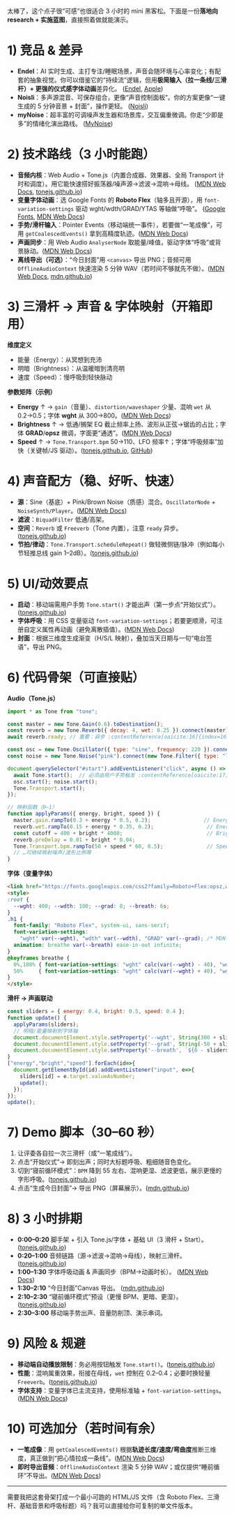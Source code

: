 太棒了，这个点子很“可感”也很适合 3 小时的 mini 黑客松。下面是一份**落地向 research + 实施蓝图**，直接照着做就能演示。

# 1) 竞品 & 差异

* **Endel**：AI 实时生成、主打专注/睡眠场景，声音会随环境与心率变化；有配套的抽象视觉。你可以借鉴它的“持续流”逻辑，但用**极简输入（拉一条线/三滑杆）+ 更强的仪式感字体动画**差异化。 ([Endel][1], [Apple][2])
* **Noisli**：多声源混音、可保存组合，更像“声音控制面板”。你的方案更像“一键生成的 5 分钟音景 + 封面”，操作更轻。 ([Noisli][3])
* **myNoise**：超丰富的可调噪声发生器和场景库，交互偏重微调。你走“少即是多”的情绪化演出路线。 ([MyNoise][4])

# 2) 技术路线（3 小时能跑）

* **音频内核**：Web Audio + Tone.js（内置合成器、效果器、全局 Transport 计时和调度）。用它能快速搭好振荡器/噪声源→滤波→混响→母线。 ([MDN Web Docs][5], [tonejs.github.io][6])
* **变量字体动画**：选 Google Fonts 的 **Roboto Flex**（轴多且开源），用 `font-variation-settings` 驱动 wght/wdth/GRAD/YTAS 等轴做“呼吸”。 ([Google Fonts][7], [MDN Web Docs][8])
* **手势/滑杆输入**：Pointer Events（移动端统一事件），若要做“一笔成像”，可用 `getCoalescedEvents()` 拿到高精度轨迹。([MDN Web Docs][9])
* **声画同步**：用 Web Audio `AnalyserNode` 取能量/峰值，驱动字体“呼吸”或背景脉动。([MDN Web Docs][10])
* **离线导出（可选）**：“今日封面”用 `<canvas>` 导出 PNG；音频可用 `OfflineAudioContext` 快速渲染 5 分钟 WAV（若时间不够就先不做）。([MDN Web Docs][11], [mdn.github.io][12])

# 3) 三滑杆 → 声音 & 字体映射（开箱即用）

**维度定义**

* 能量（Energy）：从冥想到充沛
* 明暗（Brightness）：从温暖暗到清亮明
* 速度（Speed）：慢呼吸到轻快脉动

**参数矩阵（示例）**

* **Energy** ↑ → `gain`（音量）、`distortion/waveshaper` 少量、混响 `wet` 从 0.2→0.5；字体 **wght** 从 300→800。([MDN Web Docs][13])
* **Brightness** ↑ → 低通/搁架 EQ 截止频率上扬、波形从正弦→锯齿的占比；字体 **GRAD**/**opsz** 微调，字面更“通透”。([MDN Web Docs][14])
* **Speed** ↑ → `Tone.Transport.bpm` 50→110、LFO 频率↑；字体“呼吸频率”加快（关键帧/JS 驱动）。([tonejs.github.io][15], [GitHub][16])

# 4) 声音配方（稳、好听、快速）

* **源**：Sine（基底）+ Pink/Brown Noise（质感）混合。`OscillatorNode` + `NoiseSynth/Player`。([MDN Web Docs][14])
* **滤波**：`BiquadFilter` 低通/高架。
* **空间**：`Reverb` 或 `Freeverb`（Tone 内置），注意 `ready` 异步。([tonejs.github.io][17])
* **节拍/律动**：`Tone.Transport.scheduleRepeat()` 做轻微侧链/脉冲（例如每小节轻推总线 gain 1–2dB）。([tonejs.github.io][15])

# 5) UI/动效要点

* **启动**：移动端需用户手势 `Tone.start()` 才能出声（第一步点“开始仪式”）。([tonejs.github.io][6])
* **字体呼吸**：用 CSS 变量驱动 `font-variation-settings`；若要更顺滑，可注册自定义属性再动画（避免离散插值）。([MDN Web Docs][18])
* **封面**：根据三维度生成渐变（H/S/L 映射），叠加当天日期与一句“电台签语”，导出 PNG。

# 6) 代码骨架（可直接贴）

**Audio（Tone.js）**

```js
import * as Tone from "tone";

const master = new Tone.Gain(0.6).toDestination();
const reverb = new Tone.Reverb({ decay: 4, wet: 0.25 }).connect(master);
await reverb.ready; // 重要：异步 :contentReference[oaicite:16]{index=16}

const osc = new Tone.Oscillator({ type: "sine", frequency: 220 }).connect(reverb);
const noise = new Tone.Noise("pink").connect(new Tone.Filter({ type: "lowpass", frequency: 800 })).connect(reverb);

document.querySelector("#start").addEventListener("click", async () => {
  await Tone.start();  // 必须由用户手势触发 :contentReference[oaicite:17]{index=17}
  osc.start(); noise.start();
  Tone.Transport.start();
});

// 映射函数（0–1）
function applyParams({ energy, bright, speed }) {
  master.gain.rampTo(0.3 + energy * 0.5, 0.2);                 // Energy→音量
  reverb.wet.rampTo(0.15 + energy * 0.35, 0.2);                 // Energy→空间
  const cutoff = 400 + bright * 4000;                           // Bright→明亮度
  reverb.preDelay = 0.01 + bright * 0.04;
  Tone.Transport.bpm.rampTo(50 + speed * 60, 0.5);              // Speed→BPM :contentReference[oaicite:18]{index=18}
  // …可继续映射噪声/波形比例等
}
```

**字体（变量字体）**

```html
<link href="https://fonts.googleapis.com/css2?family=Roboto+Flex:opsz,wght,GRAD@8..144,300..1000,-200..150" rel="stylesheet"> <!-- Roboto Flex --> <!-- :contentReference[oaicite:19]{index=19} -->
<style>
:root {
  --wght: 400; --wdth: 100; --grad: 0; --breath: 6s;
}
.h1 {
  font-family: "Roboto Flex", system-ui, sans-serif;
  font-variation-settings: 
    "wght" var(--wght), "wdth" var(--wdth), "GRAD" var(--grad); /* MDN 指南 */ /* :contentReference[oaicite:20]{index=20} */
  animation: breathe var(--breath) ease-in-out infinite;
}
@keyframes breathe {
  0%,100% { font-variation-settings: "wght" calc(var(--wght) - 40), "wdth" var(--wdth), "GRAD" calc(var(--grad) - 20); }
  50%     { font-variation-settings: "wght" calc(var(--wght) + 40), "wdth" var(--wdth), "GRAD" calc(var(--grad) + 20); }
}
</style>
```

**滑杆 → 声画联动**

```js
const sliders = { energy: 0.4, bright: 0.5, speed: 0.4 };
function update() {
  applyParams(sliders);
  // 明暗/能量映射到字体轴
  document.documentElement.style.setProperty('--wght', String(300 + sliders.energy * 600));
  document.documentElement.style.setProperty('--grad', String(-50 + sliders.bright * 150));
  document.documentElement.style.setProperty('--breath', `${6 - sliders.speed * 3}s`);
}
["energy","bright","speed"].forEach(id=>{
  document.getElementById(id).addEventListener("input", e=>{
    sliders[id] = e.target.valueAsNumber;
    update();
  });
});
update();
```

# 7) Demo 脚本（30–60 秒）

1. 让评委各自拉一次三滑杆（或“一笔成线”）。
2. 点击“开始仪式”→ 即刻出声；同时大标题呼吸、粗细随音色变化。
3. 切到“寝前循环模式”：`BPM` 降到 55 左右、混响更湿、滤波更低，展示更慢的字形呼吸。([tonejs.github.io][15])
4. 点击“生成今日封面”→ 导出 PNG（屏幕展示）。([mdn.github.io][12])

# 8) 3 小时排期

* **0:00–0:20** 脚手架 + 引入 Tone.js/字体 + 基础 UI（3 滑杆 + Start）。 ([tonejs.github.io][6])
* **0:20–1:00** 音频链路（源→滤波→混响→母线），映射三滑杆。 ([tonejs.github.io][17])
* **1:00–1:30** 字体呼吸动画 & 声画同步（BPM→动画时长）。 ([MDN Web Docs][8])
* **1:30–2:10** “今日封面”Canvas 导出。 ([mdn.github.io][12])
* **2:10–2:30** “寝前循环模式”预设（更慢 BPM、更暗、更湿）。 ([tonejs.github.io][15])
* **2:30–3:00** 移动端手势出声、音量防削顶、演示串词。

# 9) 风险 & 规避

* **移动端自动播放限制**：务必用按钮触发 `Tone.start()`。([tonejs.github.io][6])
* **性能**：混响属重效果，衔接在母线，`wet` 控制在 0.2–0.4；必要时换轻量 `Freeverb`。([tonejs.github.io][19])
* **字体支持**：变量字体已主流支持，使用标准轴 + `font-variation-settings`。([MDN Web Docs][8])

# 10) 可选加分（若时间有余）

* **一笔成像**：用 `getCoalescedEvents()` 根据**轨迹长度/速度/弯曲度**推断三维度，真正做到“把心情拉成一条线”。([MDN Web Docs][20])
* **即时导出音频**：`OfflineAudioContext` 渲染 5 分钟 WAV；或仅提供“睡前循环”不导出。([MDN Web Docs][11])

---

需要我把这套骨架打成一个最小可跑的 HTML/JS 文件（含 Roboto Flex、三滑杆、基础音景和呼吸标题）吗？我可以直接给你可复制的单文件版本。

[1]: https://endel.io/?utm_source=chatgpt.com "Endel - Focus, Relax and Sleep"
[2]: https://apps.apple.com/us/app/endel-focus-sleep-sounds/id1346247457?utm_source=chatgpt.com "Endel: Focus & Sleep Sounds 4+ - App Store - Apple"
[3]: https://www.noisli.com/?utm_source=chatgpt.com "Noisli - Background Noise Generator and Ambient Sounds for ..."
[4]: https://mynoise.net/?utm_source=chatgpt.com "Background Noises • Ambient Sounds • Relaxing Music ..."
[5]: https://developer.mozilla.org/en-US/docs/Web/API/Web_Audio_API?utm_source=chatgpt.com "Web Audio API - MDN - Mozilla"
[6]: https://tonejs.github.io/?utm_source=chatgpt.com "Tone.js"
[7]: https://fonts.google.com/specimen/Roboto%2BFlex?utm_source=chatgpt.com "Roboto Flex"
[8]: https://developer.mozilla.org/en-US/docs/Web/CSS/CSS_fonts/Variable_fonts_guide?utm_source=chatgpt.com "Variable fonts - CSS - MDN - Mozilla"
[9]: https://developer.mozilla.org/en-US/docs/Web/API/Pointer_events?utm_source=chatgpt.com "Pointer events - MDN - Mozilla"
[10]: https://developer.mozilla.org/en-US/docs/Web/API/AnalyserNode?utm_source=chatgpt.com "AnalyserNode - MDN - Mozilla"
[11]: https://developer.mozilla.org/en-US/docs/Web/API/OfflineAudioContext?utm_source=chatgpt.com "OfflineAudioContext - MDN - Mozilla"
[12]: https://mdn.github.io/webaudio-examples/?utm_source=chatgpt.com "webaudio-examples - GitHub Pages"
[13]: https://developer.mozilla.org/en-US/docs/Web/API/GainNode?utm_source=chatgpt.com "GainNode - MDN - Mozilla"
[14]: https://developer.mozilla.org/en-US/docs/Web/API/OscillatorNode?utm_source=chatgpt.com "OscillatorNode - MDN - Mozilla"
[15]: https://tonejs.github.io/docs/14.7.39/Transport?utm_source=chatgpt.com "Transport - Tone.js"
[16]: https://github.com/tonejs/tone.js/wiki/Transport?utm_source=chatgpt.com "Transport · Tonejs/Tone.js Wiki"
[17]: https://tonejs.github.io/docs/14.9.17/classes/Reverb.html?utm_source=chatgpt.com "Reverb - Tone.js"
[18]: https://developer.mozilla.org/en-US/docs/Web/CSS/font-variation-settings?utm_source=chatgpt.com "font-variation-settings - MDN - Mozilla"
[19]: https://tonejs.github.io/docs/14.9.17/classes/Freeverb.html?utm_source=chatgpt.com "Freeverb - Tone.js"
[20]: https://developer.mozilla.org/en-US/docs/Web/API/PointerEvent/getCoalescedEvents?utm_source=chatgpt.com "PointerEvent: getCoalescedEvents() method - MDN"
